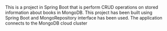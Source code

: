 This is a project in Spring Boot that is perform CRUD operations on stored information about books in MongoDB.
This project has been built using Spring Boot and MongoRepository interface has been used.
The application connects to the MongoDB cloud cluster
